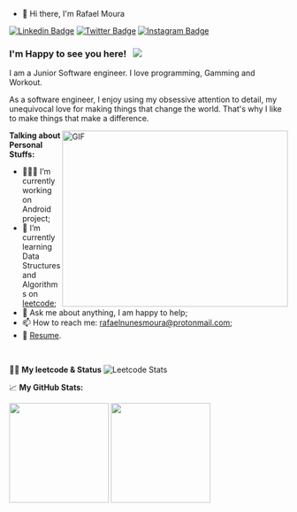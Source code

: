 - 👋  Hi there, I'm Rafael Moura

[![Linkedin Badge](https://img.shields.io/badge/-LinkedIn-0e76a8?style=flat-square&logo=Linkedin&logoColor=white)](https://www.linkedin.com/in/rafaelnunesmoura/)
[![Twitter Badge](https://img.shields.io/badge/-Twitter-00acee?style=flat-square&logo=Twitter&logoColor=white)](https://twitter.com/rafaelm229)
[![Instagram Badge](https://img.shields.io/badge/-Instagram-e4405f?style=flat-square&logo=Instagram&logoColor=white)](https://instagram.com/devrafaelmoura)

### I'm Happy to see you here! &nbsp; ![](https://visitor-badge.glitch.me/badge?page_id=rafaelnunesmoura.rafael)

I am a Junior Software engineer. I love programming, Gamming and Workout.

As a software engineer, I enjoy using my obsessive attention to detail, my unequivocal love for making things that change the world. That's why I like to make things that make a difference.

<img align="right" alt="GIF" src="https://github.com/Gapur/Gapur/blob/master/coding.gif?raw=true" width="408" height="318" />
  

**Talking about Personal Stuffs:**

- 👨🏻‍💻 I’m currently working on Android project;
- 🚀 I’m currently learning Data Structures and Algorithms on [leetcode](https://leetcode.com/rafaelnunesmoura/);
- 💬 Ask me about anything, I am happy to help;
- 📫 How to reach me: rafaelnunesmoura@protonmail.com;
- 📝 [Resume](!).

</br>

👨‍💻 **My leetcode & Status**
![Leetcode Stats](https://leetcode.card.workers.dev/?username=rafaelnunesmoura&theme=auto)


📈 **My GitHub Stats:**

<p>
  <img height="180em" src="https://github-readme-stats.vercel.app/api?username=rafaelnunesmoura&show_icons=true&hide_border=true&&count_private=true&include_all_commits=true" />
  <img height="180em" src="https://github-readme-stats.vercel.app/api/top-langs/?username=rafaelnunesmoura&exclude_repo=KNN-Image-Classification&show_icons=true&hide_border=true&layout=compact&langs_count=8"/>
</p>
